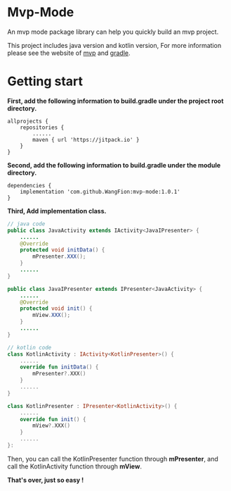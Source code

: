 # Mvp-Mode
An mvp mode package library can help you quickly build an mvp project.

This project includes java version and kotlin version, For more information please see the website of [mvp](https://www.jianshu.com/p/f660b475d381) and [gradle](https://www.jianshu.com/p/1bf4d5dee595).

# Getting start

**First, add the following information to build.gradle under the project root directory.**
```
allprojects {
	repositories {
		......
		maven { url 'https://jitpack.io' }
	}
}
```

**Second, add the following information to build.gradle under the module directory.**
```
dependencies {
    implementation 'com.github.WangFion:mvp-mode:1.0.1'
}
```

**Third, Add implementation class.**
```java
// java code
public class JavaActivity extends IActivity<JavaIPresenter> {
    ......
    @Override
    protected void initData() {
        mPresenter.XXX();
    }
    ......
}

public class JavaIPresenter extends IPresenter<JavaActivity> {
    ......
    @Override
    protected void init() {
        mView.XXX();
    }
    ......
}
```
```kotlin
// kotlin code
class KotlinActivity : IActivity<KotlinPresenter>() {
    ......
    override fun initData() {
        mPresenter?.XXX()
    }
    ......
}

class KotlinPresenter : IPresenter<KotlinActivity>() {
    ......
    override fun init() {
        mView?.XXX()
    }
    ......
}:
```
Then, you can call the KotlinPresenter function through **mPresenter**, and call the KotlinActivity function through **mView**.

**That's over, just so easy !**
